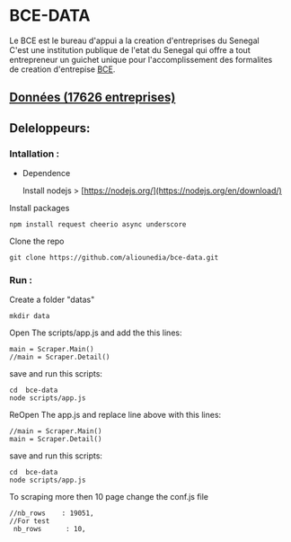 BCE-DATA
========

Le BCE est le bureau d'appui a la creation d'entreprises du Senegal  
C'est une institution publique de l'etat du Senegal qui offre a tout  
entrepreneur un guichet unique pour l'accomplissement des formalites  
de creation d'entrepise [BCE](http://www.creationdentreprise.sn/).

## [Données (17626 entreprises)](data/data.csv)

## Deleloppeurs:

### Intallation :

* Dependence

    Install nodejs > [https://nodejs.org/](https://nodejs.org/en/download/)

Install packages

    npm install request cheerio async underscore

Clone the repo

    git clone https://github.com/aliounedia/bce-data.git
    
### Run :

Create a folder "datas"

    mkdir data

Open The scripts/app.js and add the this lines:

    main = Scraper.Main()
    //main = Scraper.Detail()

save and run this scripts:

    cd  bce-data
    node scripts/app.js
 
ReOpen The app.js and replace line above with this lines:

    //main = Scraper.Main()
    main = Scraper.Detail()

save and run this scripts:
 
    cd  bce-data
    node scripts/app.js

To scraping more then 10 page change the conf.js file 

    //nb_rows    : 19051,
    //For test
     nb_rows      : 10,
